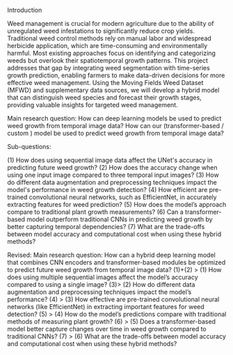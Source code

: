 Introduction

Weed management is crucial for modern agriculture due to the ability of unregulated weed infestations to significantly reduce crop yields. Traditional weed control methods rely on manual labor and widespread herbicide application, which are time-consuming and environmentally harmful. Most existing approaches focus on identifying and categorizing weeds but overlook their spatiotemporal growth patterns. This project addresses that gap by integrating weed segmentation with time-series growth prediction, enabling farmers to make data-driven decisions for more effective weed management. Using the Moving Fields Weed Dataset (MFWD) and supplementary data sources, we will develop a hybrid model that can distinguish weed species and forecast their growth stages, providing valuable insights for targeted weed management.


Main research question:
How can deep learning models be used to predict weed growth from temporal image data?
How can our (transformer-based / custom ) model be used to predict weed growth from temporal image data?


Sub-questions:

(1) How does using sequential image data affect the UNet's accuracy in predicting future weed growth?
(2) How does the accuracy change when using one input image compared to three temporal input images?
(3) How do different data augmentation and preprocessing techniques impact the model's performance in weed growth detection?
(4) How efficient are pre-trained convolutional neural networks, such as EfficientNet, in accurately extracting features for weed prediction?
(5) How does the model’s approach compare to traditional plant growth measurements?
(6) Can a transformer-based model outperform traditional CNNs in predicting weed growth by better capturing temporal dependencies?
(7) What are the trade-offs between model accuracy and computational cost when using these hybrid methods?


Revised:
Main research question:
How can a hybrid deep learning model that combines CNN encoders and transformer-based modules be optimized to predict future weed growth from temporal image data?
(1)+(2) >  (1) How does using multiple sequential images affect the model’s accuracy compared to using a single image?
(3)>        (2) How do different data augmentation and preprocessing techniques impact the model’s performance?
(4) > (3) How effective are pre-trained convolutional neural networks (like EfficientNet) in extracting important features for weed detection?
(5) > (4) How do the model’s predictions compare with traditional methods of measuring plant growth?
(6) > (5) Does a transformer-based model better capture changes over time in weed growth compared to traditional CNNs?
(7) > (6) What are the trade-offs between model accuracy and computational cost when using these hybrid methods?




